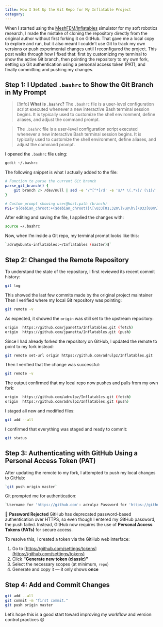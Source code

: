 ```yaml
---
title: How I Set Up the Git Repo for My Inflatable Project
category:
---
```

When I started using the [MeshFEM/Inflatables](https://github.com/jpanetta/Inflatables) simulator for my soft robotics research, I made the mistake of cloning the repository directly from the original author without first forking it on GitHub. That gave me a local copy to explore and run, but it also meant I couldn’t use Git to track my own versions or push experimental changes until I reconfigured the project.
This post walks through how I fixed that: first by customizing my terminal to show the active Git branch, then pointing the repository to my own fork, setting up Git authentication using a personal access token (PAT), and finally committing and pushing my changes.

## Step 1: I Updated `.bashrc` to Show the Git Branch in My Prompt


> [!info] **What is `.bashrc`?**
> The `.bashrc` file is a user-level configuration script executed whenever a new interactive Bash terminal session begins. It is typically used to customize the shell environment, define aliases, and adjust the command prompt.

>The `.bashrc` file is a user-level configuration script executed whenever a new interactive Bash terminal session begins. It is typically used to customize the shell environment, define aliases, and adjust the command prompt.

I opened the `.bashrc` file using:

```bash
gedit ~/.bashrc
```

The following snippet is what I actually added to the file:

```bash
# Function to parse the current Git branch
parse_git_branch() {
    git branch 2> /dev/null | sed -e '/^[^*]/d' -e 's/* \(.*\)/ (\1)/'
}

# Custom prompt showing user@host:path (branch)
PS1='${debian_chroot:+($debian_chroot)}\[\033[01;32m\]\u@\h\[\033[00m\]:\[\033[01;34m\]\w\[\033[31m\]$(parse_git_branch)\[\033[00m\]\$ '

```

After editing and saving the file, I applied the changes with:

```bash
source ~/.bashrc
```

Now, when I’m inside a Git repo, my terminal prompt looks like this:
```bash
`adru@ubuntu-inflatables:~/Inflatables (master)$`
```

## Step 2: Changed the Remote Repository 

To understand the state of the repository, I first reviewed its recent commit history:

```bash
git log
```

This showed the last few commits made by the original project maintainer 
Then I verified where my local Git repository was pointing:
```bash
git remote -v
```

As expected, it showed the `origin` was still set to the upstream repository:

```bash
origin  https://github.com/jpanetta/Inflatables.git (fetch) 
origin  https://github.com/jpanetta/Inflatables.git (push)
```
Since I had already forked the repository on GitHub, I updated the remote to point to my fork instead:
```bash
git remote set-url origin https://github.com/adrulpz/Inflatables.git
```

Then I verified that the change was successful:

```bash
git remote -v
```

The output confirmed that my local repo now pushes and pulls from my own fork:

```bash
origin  https://github.com/adrulpz/Inflatables.git (fetch) 
origin  https://github.com/adrulpz/Inflatables.git (push)
```

I staged all new and modified files:

```bash
git add --all
```

I confirmed that everything was staged and ready to commit:

```bash
git status
```

## Step 3: Authenticating with GitHub Using a Personal Access Token (PAT)

After updating the remote to my fork, I attempted to push my local changes to GitHub:

```bash
`git push origin master`
```
Git prompted me for authentication:
```bash
`Username for 'https://github.com': adrulpz Password for 'https://github.com':`
```

🛑 **Password Rejected**
GitHub has deprecated password-based authentication over HTTPS, so even though I entered my GitHub password, the push failed. Instead, GitHub now requires the use of **Personal Access Tokens (PATs)** for secure access.

To resolve this, I created a token via the GitHub web interface:
1. Go to [https://github.com/settings/tokens](https://github.com/settings/tokens)    
2. Click **"Generate new token (classic)"**    
3. Select the necessary scopes (at minimum, `repo`)    
4. Generate and copy it — it only shows **once**   
## Step 4: Add and Commit Changes

```bash 
git add --all 
git commit -m "first commit."
git push origin master
```

Let’s hope this is a good start toward improving my workflow and version control practices 😄

